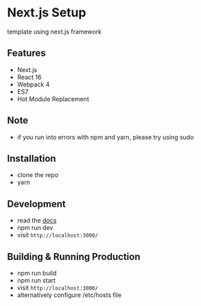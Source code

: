 # Next.js Setup 

template using next.js framework 

## Features

* Next.js
* React 16
* Webpack 4
* ES7
* Hot Module Replacement

## Note
* if you run into errors with npm and yarn, please try using sudo 

## Installation

* clone the repo
* yarn

## Development

* read the [docs](https://github.com/zeit/next.js)
* npm run dev
* visit `http://localhost:3000/`

## Building & Running Production

* npm run build
* npm run start
* visit `http://localhost:3000/`
* alternatively configure /etc/hosts file
